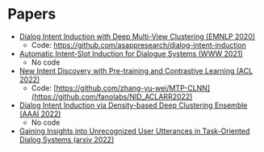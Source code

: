 # Papers

- [Dialog Intent Induction with Deep Multi-View Clustering (EMNLP 2020)](https://arxiv.org/pdf/1908.11487.pdf)
  - Code: https://github.com/asappresearch/dialog-intent-induction 
- [Automatic Intent-Slot Induction for Dialogue Systems (WWW 2021)](https://arxiv.org/pdf/2103.08886.pdf)
  - No code 
- [New Intent Discovery with Pre-training and Contrastive Learning (ACL 2022)](https://arxiv.org/pdf/2205.12914.pdf)
  - Code: [https://github.com/zhang-yu-wei/MTP-CLNN](https://github.com/fanolabs/NID_ACLARR2022)
- [Dialog Intent Induction via Density-based Deep Clustering Ensemble (AAAI 2022)](https://arxiv.org/pdf/2201.06731.pdf)
  - No code
- [Gaining Insights into Unrecognized User Utterances in Task-Oriented Dialog Systems (arxiv 2022)](https://arxiv.org/pdf/2204.05158.pdf)
